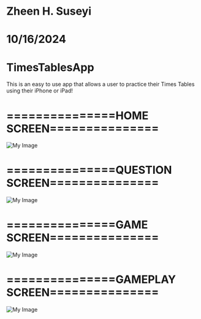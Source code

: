 # Zheen H. Suseyi
# 10/16/2024
# TimesTablesApp
This is an easy to use app that allows a user to practice their Times Tables using their iPhone or iPad! 


# ===============HOME SCREEN===============
![My Image](https://github.com/zheensuseyi/TimesTablesApp/blob/main/timestableappSS/HomeScreen.png)
# ===============QUESTION SCREEN===============
![My Image](https://github.com/zheensuseyi/TimesTablesApp/blob/main/timestableappSS/QuestionScreen.png)
# ===============GAME SCREEN===============
![My Image](https://github.com/zheensuseyi/TimesTablesApp/blob/main/timestableappSS/GameScreen.png)
# ===============GAMEPLAY SCREEN===============
![My Image](https://github.com/zheensuseyi/TimesTablesApp/blob/main/timestableappSS/GamePlayScreen.png)


